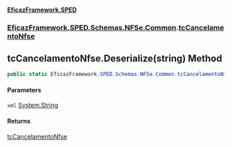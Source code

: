 #### [EficazFramework.SPED](EficazFrameworkSPED.md 'EficazFramework SPED')
### [EficazFramework.SPED.Schemas.NFSe.Common](EficazFramework.SPED.Schemas.NFSe.Common.md 'EficazFramework.SPED.Schemas.NFSe.Common').[tcCancelamentoNfse](EficazFramework.SPED.Schemas.NFSe.Common/tcCancelamentoNfse.md 'EficazFramework.SPED.Schemas.NFSe.Common.tcCancelamentoNfse')

## tcCancelamentoNfse.Deserialize(string) Method

```csharp
public static EficazFramework.SPED.Schemas.NFSe.Common.tcCancelamentoNfse Deserialize(string xml);
```
#### Parameters

<a name='EficazFramework.SPED.Schemas.NFSe.Common.tcCancelamentoNfse.Deserialize(string).xml'></a>

`xml` [System.String](https://docs.microsoft.com/en-us/dotnet/api/System.String 'System.String')

#### Returns
[tcCancelamentoNfse](EficazFramework.SPED.Schemas.NFSe.Common/tcCancelamentoNfse.md 'EficazFramework.SPED.Schemas.NFSe.Common.tcCancelamentoNfse')